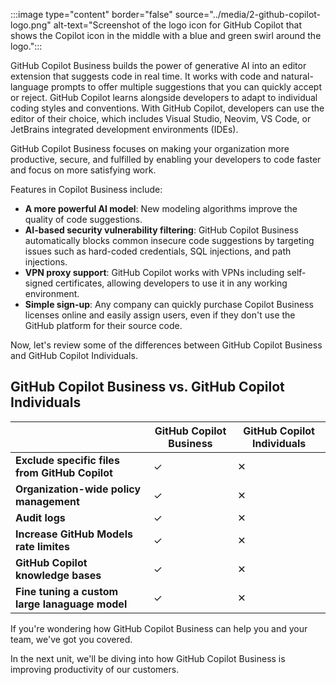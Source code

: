 ﻿:::image type="content" border="false" source="../media/2-github-copilot-logo.png" alt-text="Screenshot of the logo icon for GitHub Copilot that shows the Copilot icon in the middle with a blue and green swirl around the logo.":::

GitHub Copilot Business builds the power of generative AI into an editor extension that suggests code in real time. It works with code and natural-language prompts to offer multiple suggestions that you can quickly accept or reject. GitHub Copilot learns alongside developers to adapt to individual coding styles and conventions. With GitHub Copilot, developers can use the editor of their choice, which includes Visual Studio, Neovim, VS Code, or JetBrains integrated development environments (IDEs).

GitHub Copilot Business focuses on making your organization more productive, secure, and fulfilled by enabling your developers to code faster and focus on more satisfying work.

Features in Copilot Business include:

- **A more powerful AI model**: New modeling algorithms improve the quality of code suggestions.
- **AI-based security vulnerability filtering**: GitHub Copilot Business automatically blocks common insecure code suggestions by targeting issues such as hard-coded credentials, SQL injections, and path injections.
- **VPN proxy support**: GitHub Copilot works with VPNs including self-signed certificates, allowing developers to use it in any working environment.
- **Simple sign-up**: Any company can quickly purchase Copilot Business licenses online and easily assign users, even if they don't use the GitHub platform for their source code.

Now, let's review some of the differences between GitHub Copilot Business and GitHub Copilot Individuals.

## GitHub Copilot Business vs. GitHub Copilot Individuals

||GitHub Copilot Business|GitHub Copilot Individuals|
|---------------------------------------------------------|---|---|
|**Exclude specific files from GitHub Copilot**| ✓ | ✕ |
|**Organization-wide policy management**| ✓ | ✕ |
|**Audit logs**| ✓ | ✕ |
|**Increase GitHub Models rate limites**| ✓ | ✕ |
|**GitHub Copilot knowledge bases**| ✓ | ✕ |
|**Fine tuning a custom large lanaguage model**| ✓ | ✕ |

If you're wondering how GitHub Copilot Business can help you and your team, we've got you covered.

In the next unit, we'll be diving into how GitHub Copilot Business is improving productivity of our customers.
